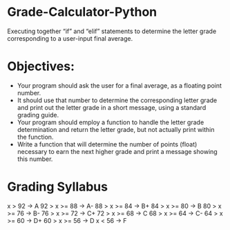 # Grade-Calculator-Python
Executing together “if” and “elif” statements to determine the letter grade corresponding to a user-input final average. 


# Objectives:
- Your program should ask the user for a final average, as a floating point number.
- It should use that number to determine the corresponding letter grade and print out the letter grade in a short message, using a standard grading guide.
- Your program should employ a function to handle the letter grade determination and return the letter grade, but not actually print within the function.
- Write a function that will determine the number of points (float) necessary to earn the next higher grade and print a message showing this number. 

# Grading Syllabus
x > 92  -> A 
92 > x >= 88 -> A- 
88 > x >= 84 -> B+ 
84 > x >= 80 -> B 
80 > x >= 76 -> B-
76 > x >= 72 -> C+
72 > x >= 68 -> C
68 > x >= 64 -> C-
64 > x >= 60 -> D+
60 > x >= 56 -> D
x < 56  -> F 
